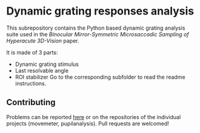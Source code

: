 # Dynamic grating responses analysis

This subrepository contains the Python based dynamic grating
analysis suite used in the
*Binocular Mirror-Symmetric Microsaccadic Sampling of Hyperacute 3D-Vision* paper.

It is made of 3 parts:
- Dynamic grating stimulus
- Last resolvable angle
- ROI stabilizer
Go to the corresponding subfolder to read the readme instructions.



## Contributing

Problems can be reported
[here](https://github.com/JuusolaLab/Hyperacute_Stereopsis_paper/issues)
or on the repositories of the individual projects (movemeter, pupilanalysis).
Pull requests are welcomed!

